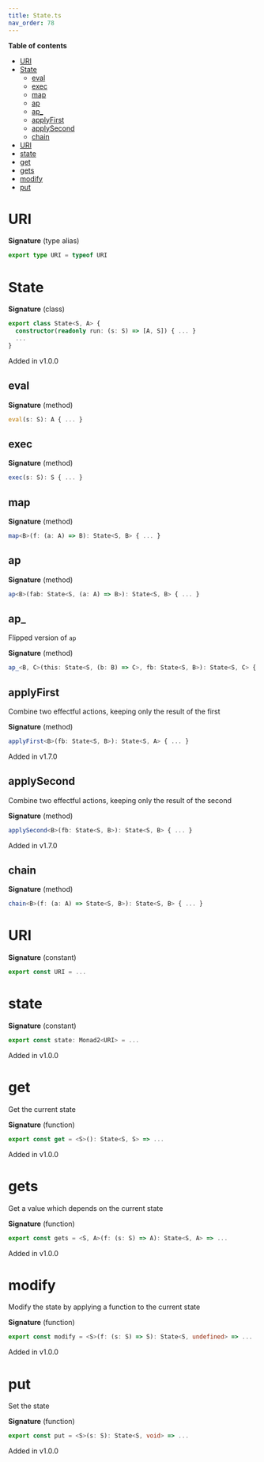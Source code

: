 ```yaml
---
title: State.ts
nav_order: 78
---
```


<!-- START doctoc generated TOC please keep comment here to allow auto update -->
<!-- DON'T EDIT THIS SECTION, INSTEAD RE-RUN doctoc TO UPDATE -->
**Table of contents**

- [URI](#uri)
- [State](#state)
  - [eval](#eval)
  - [exec](#exec)
  - [map](#map)
  - [ap](#ap)
  - [ap\_](#ap%5C_)
  - [applyFirst](#applyfirst)
  - [applySecond](#applysecond)
  - [chain](#chain)
- [URI](#uri-1)
- [state](#state)
- [get](#get)
- [gets](#gets)
- [modify](#modify)
- [put](#put)

<!-- END doctoc generated TOC please keep comment here to allow auto update -->

# URI

**Signature** (type alias)

```ts
export type URI = typeof URI
```

# State

**Signature** (class)

```ts
export class State<S, A> {
  constructor(readonly run: (s: S) => [A, S]) { ... }
  ...
}
```

Added in v1.0.0

## eval

**Signature** (method)

```ts
eval(s: S): A { ... }
```

## exec

**Signature** (method)

```ts
exec(s: S): S { ... }
```

## map

**Signature** (method)

```ts
map<B>(f: (a: A) => B): State<S, B> { ... }
```

## ap

**Signature** (method)

```ts
ap<B>(fab: State<S, (a: A) => B>): State<S, B> { ... }
```

## ap\_

Flipped version of `ap`

**Signature** (method)

```ts
ap_<B, C>(this: State<S, (b: B) => C>, fb: State<S, B>): State<S, C> { ... }
```

## applyFirst

Combine two effectful actions, keeping only the result of the first

**Signature** (method)

```ts
applyFirst<B>(fb: State<S, B>): State<S, A> { ... }
```

Added in v1.7.0

## applySecond

Combine two effectful actions, keeping only the result of the second

**Signature** (method)

```ts
applySecond<B>(fb: State<S, B>): State<S, B> { ... }
```

Added in v1.7.0

## chain

**Signature** (method)

```ts
chain<B>(f: (a: A) => State<S, B>): State<S, B> { ... }
```

# URI

**Signature** (constant)

```ts
export const URI = ...
```

# state

**Signature** (constant)

```ts
export const state: Monad2<URI> = ...
```

Added in v1.0.0

# get

Get the current state

**Signature** (function)

```ts
export const get = <S>(): State<S, S> => ...
```

Added in v1.0.0

# gets

Get a value which depends on the current state

**Signature** (function)

```ts
export const gets = <S, A>(f: (s: S) => A): State<S, A> => ...
```

Added in v1.0.0

# modify

Modify the state by applying a function to the current state

**Signature** (function)

```ts
export const modify = <S>(f: (s: S) => S): State<S, undefined> => ...
```

Added in v1.0.0

# put

Set the state

**Signature** (function)

```ts
export const put = <S>(s: S): State<S, void> => ...
```

Added in v1.0.0
